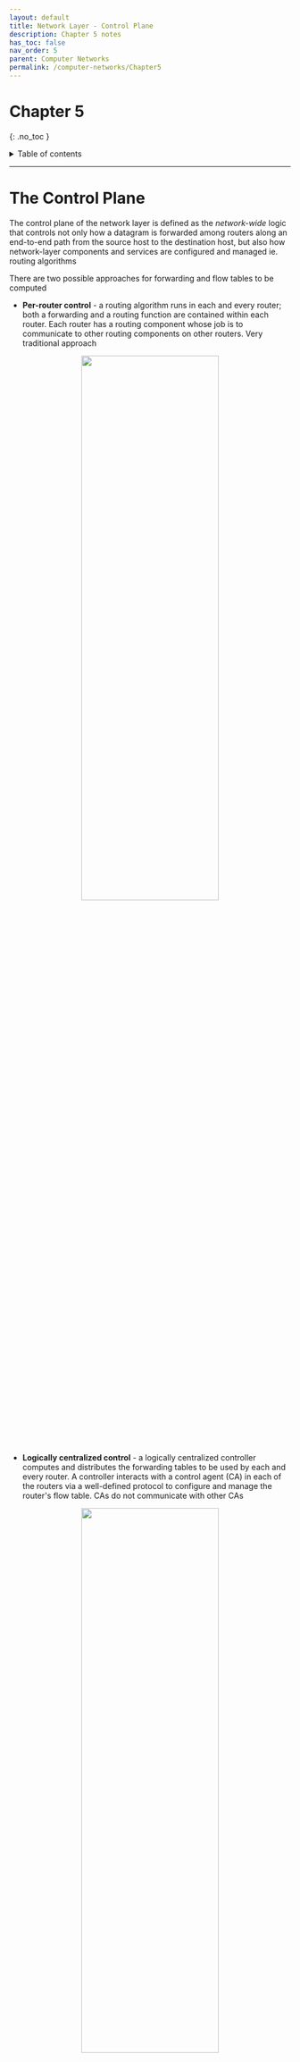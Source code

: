 ```yaml
---
layout: default
title: Network Layer - Control Plane
description: Chapter 5 notes
has_toc: false
nav_order: 5
parent: Computer Networks
permalink: /computer-networks/Chapter5
---
```


# Chapter 5
{: .no_toc }

<details closed markdown="block">
  <summary>
    Table of contents
  </summary>
  {: .text-delta }
1. TOC
{:toc}
</details>

---

# The Control Plane
The control plane of the network layer is defined as the _network-wide_ logic that controls not only how a datagram is forwarded among routers along an end-to-end path from the source host to the destination host, but also how network-layer components and services are configured and managed ie. routing algorithms

There are two possible approaches for forwarding and flow tables to be computed

- __Per-router control__ - a routing algorithm runs in each and every router; both a forwarding and a routing function are contained within each router. Each router has a routing component whose job is to communicate to other routing components on other routers. Very traditional approach

<p align="center">
  <img src="{{site.baseurl}}/assets/computer-networks/per-router.png"  width="70%" height="50%">
</p>

- __Logically centralized control__ - a logically centralized controller computes and distributes the forwarding tables to be used by each and every router. A controller interacts with a control agent (CA) in each of the routers via a well-defined protocol to configure and manage the router's flow table. CAs do not communicate with other CAs

<p align="center">
  <img src="{{site.baseurl}}/assets/computer-networks/logicCentral.png"  width="70%" height="50%">
</p>

---

# Routing Algorithms
The goal of routing algorithm's are to determine good paths from senders to receivers, through the network of routers. A "good path" is one that is the least cost typically. Routing typically wants to achieve this least cost but will also observe the shortest path. We can classify routing algorithms in two manners...

1. __Centralized routing algorithm__ - computes the least-cost path between a source and destination using complete, global knowledge about the network. The algorithm takes into account all nodes and all links and calculates the cost. The algorithm obviously has to know this info beforehand. The calculation can be done at one site or could be replicated in the routing component of each and every router (per-router vs logically centralized). The key feature is that the algorithm has complete information about connectivity and link costs, these are often referred to as __link-state (LS) algorithms__
2. __Decentralized routing algorithm__ - calculation of the least-cost path is carried out in an iterative, distributed manner by the routers. No node has complete information about the costs of all network links. Each node begins only with the links it is directly connected to. Through an iterative process of calculation and exchange of info with its neighbors, a node gradually calculates the least-cost path. These are often called __distance vector (DV) algorithms__

Routing can also be a __static__ or __dynamic__ algorithm. Static usually changes by humans, dynamic changes as routers get new information. Yet another way to classify a routing algorithm is if it is a __load-sensitive__ or __load-insensitive__ algorithm. In load-sensitive, link costs vary dynamically to reflect the current level of congestion in the underlying link. Load-insensitive does not explicitly reflect a links current level of congestion

## The Link-State (LS) Routing Algorithm
Remember that with link state algorithms, the network topology and all link costs are known, as in data is available as input to the LS algorithm. This is done by all nodes broadcasting link-state packets to all other nodes in the network. This is accomplished by the link-state broadcast algorithm. After broadcast all nodes have a complete and identical view of the network topology, each node computes the least-cost paths, which are the same as all other nodes

Consider the following network with the associated path costs...

<p align="center">
  <img src="{{site.baseurl}}/assets/computer-networks/network.png"  width="70%" height="50%">
</p>

- D(v) = the cost of the least-cost path from the source node to the destination _v_ as of this iteration
- p(v) = the previous node (neighbor of v) along the current least-cost path from the source to _v_
- N' = subset of nodes whose least cost path is known

We can compute the least-cost path from `u` to all possible destinations with the following steps...

1. Initialization step: the currently known least-cost paths from `u` to its directly connected neighbors, _v, x, and w,_ are initialized to 7, 3, and 5. All connections not directly connected are set to infinity
2. Scan the row and find the smallest number, if tied choose one. Add new connected nodes from the path, if they are smaller then take that route, if they are not added then add them
3. Continue...

Certain oscillations can occur when updating in a LS algorithm. To aid in these oscillations it is ensured that not all routers run the LS algorithm at the same time. Routers can also randomize the time in which LS advertisements are sent

## The Distance-Vector (DV) Routing Algorithm
The distance-vector algorithm is iterative, asynchronous, and distributed. It is unlike LS algorithm's which uses global information. It is _distributed_ in that each node receives some information from one or more of its _directly attached_ neighbors, performs a calculation, and then distributes the results of its calculation back to its neighbors. Know that each node contains a personal routing table. It is _iterative_ in that this process continues on until no more information is exchanged between neighbors. The algorithm is _asynchronous_ in that it does not require all of the nodes to operate in lockstep with each other

The DS algorithm is made up of the Bellman Ford algorithm. This algorithm defines the distance at each node with `Dx(Y) = cost of least cost path from X to Y`. Continuing with the algorithm we can update it to include the distances based on the neighbors. This is defined as `Dx(Y) = min{cost(x,v) + Dv(Y)}`. X is the source node, Y is the destination node. We say that that distance is the minimum of the cost from the source to v, v is nothing but intermediate node(s). Dv(Y) is the distance between the intermediate node and the destination node

A table would consist of 

```
Destination | Cost | Next Hop
```

DV algorithms are used in many routing protocols in practice such as RIP, BGP, ISO IDRP, Novell IPX, and ARPAnet


<p align="center">
  <img src="{{site.baseurl}}/assets/computer-networks/dv.png"  width="70%" height="50%">
</p>

Remember that DV is asynchronous. In the leftmost column the figure displays three initial routing tables for each of the three nodes. In the top left we have x's initial routing table Dx = [Dx(X), Dx(Y), Dx(Z)] = [0, 2, 7]. The second and third rows are the most recently received distance vectors from nodes y and z. Because at initialization node x has not received anything from node y or z, the entries in the second and third rows are set to infinity

After initialization, each node sends its distance vector to each of its two neighbors, indicated by the arrows. For example, x sends its distance vector Dx = [0, 2, 7] to both nodes y and z. Each node then recomputes its distance vector

{: .note}
The red circles can mean that a distance vector was calculated and needs to be sent to all of its neighbors. Once received we fill in the once infinite entries for the other nodes, and calculate any change in your routes

The process can be summarized as
1. Each router maintains a table, called a routing table, that lists the distance to each network it knows about
2. Initially each router only knows about its directly connected networks, so it sets the distance to these networks, all other distances to networks are set to infinity
3. Each router broadcasts its routing table to its neighbors, which consists of the distance to each network it knows about
4. When a router receives a routing table from a neighbor, it updates its own routing table by __adding the neighbor's distances to its own distance's. If the neighbor's distance plus the cost of reaching the neighbor is less than the current distance to a network in the routing table, the router updates its own distance to that network__
5. The router broadcasts its updated routing table to its neighbors, and the process continues until all the routers have converged on the same routing table
6. The routers continue to exchange routing information periodically to ensure that the routing table remains up-to-date

### DV Link Cost Changes and Link Failure
When a node running the DV algorithm detects a change in the link cost from itself to a neighbor, it updates its distance vector and, if there's a change in the cost of the least-cost path, informs its neighbors of its new distance vector

#### Count to Infinity Problem
The count to infinity problem is a potential issue that can arise in distance-vector routing protocols, such as the Routing Information Protocol (RIP).

In a distance-vector routing protocol, each router maintains a table that contains the shortest path to every destination network in the network. Routers exchange this information with their neighboring routers in the form of distance vectors. Each router updates its routing table based on the information received from its neighbors, and this process continues until all routers in the network converge on the same routing table

The count to infinity problem occurs when a router goes down or a link fails, and the other routers in the network are not immediately aware of the failure. When a router no longer receives updates from a neighboring router, it assumes that the neighboring router is unreachable and increases the cost of the path to that router's networks to infinity. This change in the routing table is then propagated to the other routers in the network

However, if there are multiple paths to the same destination network, the neighboring routers may still receive updates about the failed router through other paths. These routers will then update their routing tables, increasing the cost to the failed router's networks to infinity plus one. This process continues until the cost to the failed router's networks becomes so large that it appears to be a better path than any other, causing routing loops and slowing down the convergence of the network

To prevent the count to infinity problem, distance-vector routing protocols typically use mechanisms such as split horizon, poison reverse, and hold-down timers to limit the effects of routing table changes and avoid routing loops



